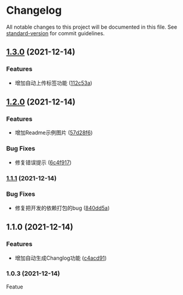 # Changelog

All notable changes to this project will be documented in this file. See [standard-version](https://github.com/conventional-changelog/standard-version) for commit guidelines.

## [1.3.0](https://github.com/snowords/open-any-url/compare/v1.2.0...v1.3.0) (2021-12-14)


### Features

* 增加自动上传标签功能 ([112c53a](https://github.com/snowords/open-any-url/commit/112c53a5f7c1246ad63b6f2cccbf0685fdf14ff6))

## [1.2.0](https://github.com/snowords/open-any-url/compare/v1.1.1...v1.2.0) (2021-12-14)


### Features

* 增加Readme示例图片 ([57d28f6](https://github.com/snowords/open-any-url/commit/57d28f6952bee0c6e30531bd02b5a4e25464f937))


### Bug Fixes

* 修复错误提示 ([6c4f917](https://github.com/snowords/open-any-url/commit/6c4f917fc3c86db8d54f6bd23af336db413b502d))

### [1.1.1](https://github.com/snowords/open-any-url/compare/v1.1.0...v1.1.1) (2021-12-14)


### Bug Fixes

* 修复把开发的依赖打包的bug ([840dd5a](https://github.com/snowords/open-any-url/commit/840dd5a952d1961f2effc47f1d37d3e23f3858bd))

## 1.1.0 (2021-12-14)


### Features

* 增加自动生成Changlog功能 ([c4acd91](https://github.com/snowords/open-any-url/commit/c4acd9199e9ed06b4e4b407bb705ab96530702d1))

### 1.0.3 (2021-12-14)
Featue